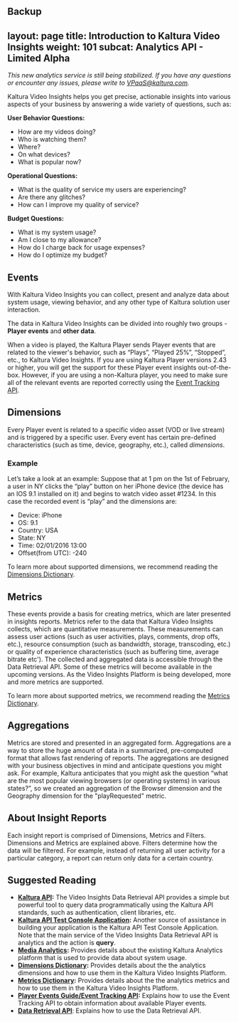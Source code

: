Backup
---
layout: page
title: Introduction to Kaltura Video Insights
weight: 101
subcat: Analytics API - Limited Alpha
---

*This new analytics service is still being stabilized.*
*If you have any questions or encounter any issues, please write to VPaaS@kaltura.com.*

Kaltura Video Insights helps you get precise, actionable insights into various aspects of your business by answering a wide variety of questions, such as:

**User Behavior Questions:**
* How are my videos doing?
* Who is watching them?
* Where?
* On what devices?
* What is popular now?


**Operational Questions:**
* What is the quality of service my users are experiencing?
* Are there any glitches?
* How can I improve my quality of service?


**Budget Questions:**
* What is my system usage?
* Am I close to my allowance?
* How do I charge back for usage expenses?
* How do I optimize my budget?

## Events  
With Kaltura Video Insights you can collect, present and analyze data about system usage, viewing behavior, and any other type of Kaltura solution user interaction.

The data in Kaltura Video Insights can be divided into roughly two groups - **Player events** and **other data**.

When a video is played, the Kaltura Player sends Player events that are related to the viewer's behavior, such as “Plays”, “Played 25%”, “Stopped”, etc., to Kaltura Video Insights. If you are using Kaltura Player versions 2.43 or higher, you will get the support for these Player event insights out-of-the-box. However, if you are using a non-Kaltura player, you need to make sure all of the relevant events are reported correctly using the [Event Tracking API](https://vpaas.kaltura.com/documentation/08_Video-Analytics-and-Insights/EventTrackingAPI.html).


## Dimensions  

Every Player event is related to a specific video asset (VOD or live stream) and is triggered by a specific user. Every event has certain pre-defined characteristics (such as time, device, geography, etc.), called *dimensions*.

### Example  
Let’s take a look at an example: Suppose that at 1 pm on the 1st of February, a user in NY clicks the “play” button on her iPhone device (the device has an IOS 9.1 installed on it) and begins to watch video asset #1234.
In this case the recorded event is “play” and the dimensions are:
* Device: iPhone
* OS: 9.1
* Country: USA
* State: NY
* Time: 02/01/2016 13:00
* Offset(from UTC): -240

To learn more about supported dimensions, we recommend reading the [Dimensions Dictionary](https://vpaas.kaltura.com/documentation/08_Video-Analytics-and-Insights/DimensionsLexicon.html).

## Metrics  
These events provide a basis for creating metrics, which are later presented in insights reports. Metrics refer to the data that Kaltura Video Insights collects, which are quantitative measurements. These measurements can assess user actions (such as user activities, plays, comments, drop offs, etc.), resource consumption (such as bandwidth, storage, transcoding, etc.) or quality of experience characteristics (such as buffering time, average bitrate etc'). The collected and aggregated data is accessible through the Data Retrieval API. Some of these metrics will become available in the upcoming versions. As the Video Insights Platform is being developed, more and more metrics are supported.

To learn more about supported metrics, we recommend reading the [Metrics Dictionary](https://vpaas.kaltura.com/documentation/08_Video-Analytics-and-Insights/MetricsLexicon.html).

## Aggregations  

Metrics are stored and presented in an aggregated form. Aggregations are a way to store the huge amount of data in a summarized, pre-computed format that allows fast rendering of reports. The aggregations are designed with your business objectives in mind and anticipate questions you might ask. For example, Kaltura anticipates that you might ask the question “what are the most popular viewing browsers (or operating systems) in various states?”, so we created an aggregation of the Browser dimension and the Geography dimension for the "playRequested" metric.


## About Insight Reports  
Each insight report is comprised of Dimensions, Metrics and Filters. Dimensions and Metrics are explained above. Filters determine how the data will be filtered. For example, instead of returning all user activity for a particular category, a report can return only data for a certain country.
 
## Suggested Reading  
* **[Kaltura API](http://www.kaltura.com/api_v3/testmeDoc/index.php?page=overview):** The Video Insights Data Retrieval API provides a simple but powerful tool to query data programmatically using the Kaltura API standards, such as authentication, client libraries, etc.
* **[Kaltura API Test Console Application](http://www.kaltura.com/api_v3/testme/index.php):** Another source of assistance in building your application is the Kaltura API Test Console Application. Note that the main service of the Video Insights Data Retrieval API is analytics and the action is **query**.
* **[Media Analytics](https://vpaas.kaltura.com/documentation/08_Video-Analytics-and-Insights/media-analytics.html):** Provides details about the existing Kaltura Analytics platform that is used to provide data about system usage.
* **[Dimensions Dictionary](https://vpaas.kaltura.com/documentation/08_Video-Analytics-and-Insights/DimensionsLexicon.html):** Provides details about the the analytics dimensions and how to use them in the Kaltura Video Insights Platform.
* **[Metrics Dictionary](https://vpaas.kaltura.com/documentation/08_Video-Analytics-and-Insights/MetricsLexicon.html):** Provides details about the the analytics metrics and how to use them in the Kaltura Video Insights Platform.
* **[Player Events Guide/Event Tracking API](https://vpaas.kaltura.com/documentation/08_Video-Analytics-and-Insights/EventTrackingAPI.html):** Explains how to use the Event Tracking API to obtain information about available Player events.
* **[Data Retrieval API](https://vpaas.kaltura.com/documentation/08_Video-Analytics-and-Insights/DataRetrievalAPI.html)**: Explains how to use the Data Retrieval API.
